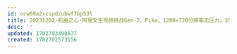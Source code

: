```yaml
---
id: ocw69a2xcspdzubwf7bp53l
title: 20231202-机器之心-阿里文生视频挑战Gen-2、Pika，1280×720分辨率无压力，3500万文本-视频对显奇效
desc: ''
updated: 1702703498677
created: 1702702573156
---
```

